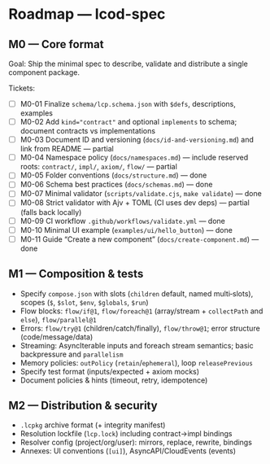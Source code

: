 # Roadmap — lcod-spec

## M0 — Core format

Goal: Ship the minimal spec to describe, validate and distribute a single component package.

Tickets:
- [ ] M0-01 Finalize `schema/lcp.schema.json` with `$defs`, descriptions, examples
- [ ] M0-02 Add `kind="contract"` and optional `implements` to schema; document contracts vs implementations
- [ ] M0-03 Document ID and versioning (`docs/id-and-versioning.md`) and link from README — partial
- [ ] M0-04 Namespace policy (`docs/namespaces.md`) — include reserved roots: `contract/`, `impl/`, `axiom/`, `flow/` — partial
- [ ] M0-05 Folder conventions (`docs/structure.md`) — done
- [ ] M0-06 Schema best practices (`docs/schemas.md`) — done
- [ ] M0-07 Minimal validator (`scripts/validate.cjs`, `make validate`) — done
- [ ] M0-08 Strict validator with Ajv + TOML (CI uses dev deps) — partial (falls back locally)
- [ ] M0-09 CI workflow `.github/workflows/validate.yml` — done
- [ ] M0-10 Minimal UI example (`examples/ui/hello_button`) — done
- [ ] M0-11 Guide “Create a new component” (`docs/create-component.md`) — done

## M1 — Composition & tests
- Specify `compose.json` with slots (`children` default, named multi‑slots), scopes (`$`, `$slot`, `$env`, `$globals`, `$run`)
- Flow blocks: `flow/if@1`, `flow/foreach@1` (array/stream + `collectPath` and `else`), `flow/parallel@1`
- Errors: `flow/try@1` (children/catch/finally), `flow/throw@1`; error structure (code/message/data)
- Streaming: AsyncIterable inputs and foreach stream semantics; basic backpressure and `parallelism`
- Memory policies: `outPolicy` (`retain`/`ephemeral`), loop `releasePrevious`
- Specify test format (inputs/expected + axiom mocks)
- Document policies & hints (timeout, retry, idempotence)

## M2 — Distribution & security
- `.lcpkg` archive format (+ integrity manifest)
- Resolution lockfile (`lcp.lock`) including contract→impl bindings
- Resolver config (project/org/user): mirrors, replace, rewrite, bindings
- Annexes: UI conventions (`[ui]`), AsyncAPI/CloudEvents (events)
